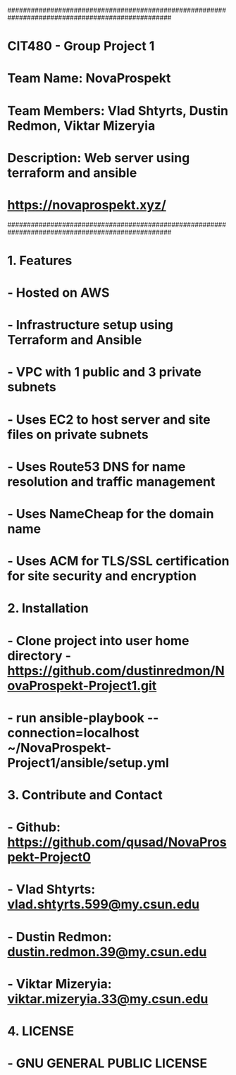 ##################################################################################################
# CIT480 - Group Project 1                                                                       #
# Team Name: NovaProspekt                                                                        #
# Team Members: Vlad Shtyrts, Dustin Redmon, Viktar Mizeryia                                     #
# Description: Web server using terraform and ansible                                            #
# https://novaprospekt.xyz/                                                                      #
##################################################################################################
# 1. Features
#  - Hosted on AWS
#  - Infrastructure setup using Terraform and Ansible
#  - VPC with 1 public and 3 private subnets 
#  - Uses EC2 to host server and site files on private subnets
#  - Uses Route53 DNS for name resolution and traffic management
#  - Uses NameCheap for the domain name
#  - Uses ACM for TLS/SSL certification for site security and encryption
#  
# 2. Installation
#  - Clone project into user home directory - https://github.com/dustinredmon/NovaProspekt-Project1.git
#  - run ansible-playbook --connection=localhost ~/NovaProspekt-Project1/ansible/setup.yml
#
# 3. Contribute and Contact
#  - Github: https://github.com/qusad/NovaProspekt-Project0
#  - Vlad Shtyrts: vlad.shtyrts.599@my.csun.edu
#  - Dustin Redmon: dustin.redmon.39@my.csun.edu
#  - Viktar Mizeryia: viktar.mizeryia.33@my.csun.edu
#
# 4. LICENSE
#  - GNU GENERAL PUBLIC LICENSE
#
